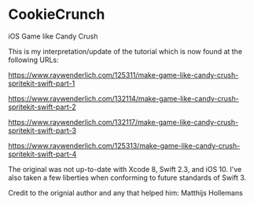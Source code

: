 # CookieCrunch
iOS Game like Candy Crush

This is my interpretation/update of the tutorial which is now found at the following URLs:

https://www.raywenderlich.com/125311/make-game-like-candy-crush-spritekit-swift-part-1

https://www.raywenderlich.com/132114/make-game-like-candy-crush-spritekit-swift-part-2

https://www.raywenderlich.com/132117/make-game-like-candy-crush-spritekit-swift-part-3

https://www.raywenderlich.com/125313/make-game-like-candy-crush-spritekit-swift-part-4


The original was not up-to-date with Xcode 8, Swift 2.3, and iOS 10. I've
also taken a few liberties when conforming to future standards of Swift 3.


Credit to the orignial author and any that helped him: Matthijs Hollemans
